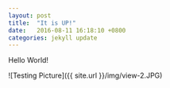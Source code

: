 ```yaml
---
layout: post
title:  "It is UP!"
date:   2016-08-11 16:18:10 +0800
categories: jekyll update
---
```

Hello World!

![Testing Picture]({{ site.url }}/img/view-2.JPG)

